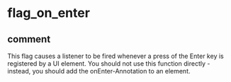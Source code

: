 # flag_on_enter
## comment

This flag causes a listener to be fired whenever a press of the Enter key is registered by a UI element.
You should not use this function directly - instead, you should add the onEnter-Annotation to an element.